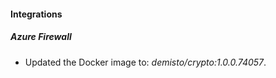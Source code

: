 #### Integrations
##### Azure Firewall
- Updated the Docker image to: *demisto/crypto:1.0.0.74057*.
